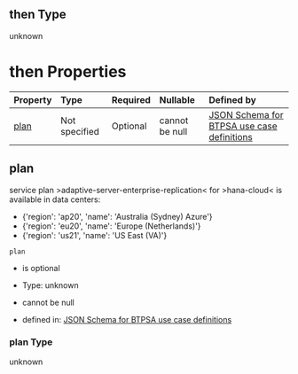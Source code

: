 ## then Type

unknown

# then Properties

| Property      | Type          | Required | Nullable       | Defined by                                                                                                                                                                                                                                      |
| :------------ | :------------ | :------- | :------------- | :---------------------------------------------------------------------------------------------------------------------------------------------------------------------------------------------------------------------------------------------- |
| [plan](#plan) | Not specified | Optional | cannot be null | [JSON Schema for BTPSA use case definitions](btpsa-usecase-properties-services-items-allof-1-then-allof-41-then-allof-1-then-properties-plan.md "undefined#/properties/services/items/allOf/1/then/allOf/41/then/allOf/1/then/properties/plan") |

## plan

service plan >adaptive-server-enterprise-replication< for >hana-cloud< is available in data centers:

*   {'region': 'ap20', 'name': 'Australia (Sydney) Azure'}
*   {'region': 'eu20', 'name': 'Europe (Netherlands)'}
*   {'region': 'us21', 'name': 'US East (VA)'}

`plan`

*   is optional

*   Type: unknown

*   cannot be null

*   defined in: [JSON Schema for BTPSA use case definitions](btpsa-usecase-properties-services-items-allof-1-then-allof-41-then-allof-1-then-properties-plan.md "undefined#/properties/services/items/allOf/1/then/allOf/41/then/allOf/1/then/properties/plan")

### plan Type

unknown
